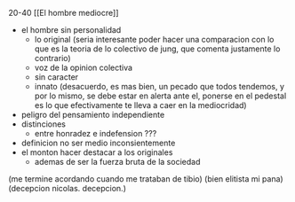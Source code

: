 20-40
[[El hombre mediocre]]

- el hombre sin personalidad
	- lo original
		(seria interesante poder hacer una comparacion con lo que es la teoria de lo colectivo de jung, que comenta justamente lo contrario)
	- voz de la opinion colectiva
	- sin caracter
	- innato 
		(desacuerdo, es mas bien, un pecado que todos tendemos, y por lo mismo, se debe estar en alerta ante el, ponerse en el pedestal es lo que efectivamente te lleva a caer en la mediocridad)
- peligro del pensamiento independiente
- distinciones
	- entre honradez e indefension
		???
- definicion no ser medio inconsientemente
- el monton hacer destacar a los originales
	- ademas de ser la fuerza bruta de la sociedad

(me termine acordando cuando me trataban de tibio)
(bien elitista mi pana)
(decepcion nicolas. decepcion.)